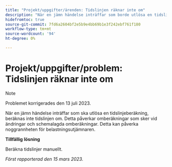 ```yaml
---
title: "Projekt/uppgifter/ärenden: Tidslinjen räknar inte om"
description: "När en jämn händelse inträffar som borde utlösa en tidslinjeberäkning, beräknas inte tidslinjen om. Detta påverkar omberäkningar som sker vid ändringar och schemalagda omberäkningar. Detta kan påverka noggrannheten för belastningsutjämnaren."
hidefromtoc: true
source-git-commit: 7fd6a2604bf2e5b9e4bb69b1e3f242ebf761f180
workflow-type: tm+mt
source-wordcount: '94'
ht-degree: 0%

---
```



# Projekt/uppgifter/problem: Tidslinjen räknar inte om

>[!NOTE]
>
>Problemet korrigerades den 13 juli 2023.

När en jämn händelse inträffar som ska utlösa en tidslinjeberäkning, beräknas inte tidslinjen om. Detta påverkar omberäkningar som sker vid ändringar och schemalagda omberäkningar. Detta kan påverka noggrannheten för belastningsutjämnaren.

**Tillfällig lösning**

Beräkna tidslinjer manuellt.

_Först rapporterad den 15 mars 2023._

